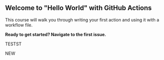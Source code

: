 ## Welcome to "Hello World" with GitHub Actions

This course will walk you through writing your first action and using it with a workflow file. 

**Ready to get started? Navigate to the first issue.**


TESTST


NEW
